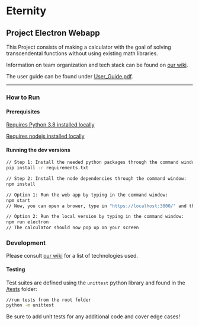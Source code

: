 # Eternity

## Project Electron Webapp

This Project consists of making a calculator with the goal of solving transcendental functions without using existing math libraries.

Information on team organization and tech stack can be found on [our wiki](https://github.com/neoJINXD/Eternity/wiki).

The user guide can be found under [User_Guide.pdf](https://github.com/neoJINXD/Eternity/User_Guide.pdf).

---

### How to Run

#### Prerequisites

[Requires Python 3.8 installed locally](https://www.python.org/downloads/)

[Requires nodejs installed locally](https://nodejs.org/en/)

#### Running the dev versions

```bash
// Step 1: Install the needed python packages through the command window:
pip install -r requirements.txt

// Step 2: Install the node dependencies through the command window:
npm install

// Option 1: Run the web app by typing in the command window:
npm start
// Now, you can open a brower, type in "https://localhost:3000/" and the calculator will appear

// Option 2: Run the local version by typing in the command window:
npm run electron
// The calculator should now pop up on your screen
```


### Development

Please consult [our wiki](https://github.com/neoJINXD/Eternity/wiki) for a list of technologies used.

#### Testing

Test suites are defined using the `unittest` python library and found in the [/tests](/tests) folder:

```bash
//run tests from the root folder
python -m unittest
```

Be sure to add unit tests for any additional code and cover edge cases!
